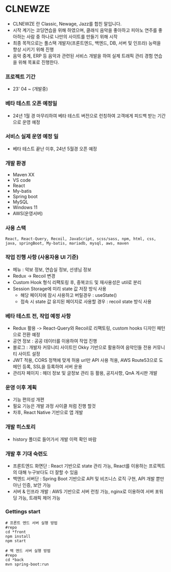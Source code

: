 # CLNEWZE
- CLNEWZE 란 Classic, Newage, Jazz를 합친 말입니다.
- 시작 계기는 코딩연습을 위해 하였으며, 클래식 음악을 좋아하고 피아노 연주를 좋아하는 사람 중 하나로 나만의 사이트를 만들기 위해 시작
- 최종 목적으로는 풀스택 개발자(프론트엔드, 백엔드, DB, 서버 및 인프라) 능력을 향상 시키기 위해 진행
- 음악 중계, ERP 등 음악과 관련된 서비스 개발을 하여 실제 트래픽 관리 경험 연습을 위해 목표로 진행한다.

### 프로젝트 기간

- 23' 04 ~ (개발중)

### 베타 테스트 오픈 예정일
- 24년 1월 경 마무리하여 베타 테스트 버전으로 런칭하여 고객에게 피드백 받는 기간으로 운영 예정 

### 서비스 실제 운영 예정 일
- 베타 테스트 끝난 이후, 24년 5월경 오픈 예정

### 개발 환경
- Maven XX
- VS code
- React
- My-batis
- Spring boot
- MySQL
- Windows 11
- AWS(운영서버)

### 사용 스택
```
React, React-Query, Recoil, JavaScript, scss/sass, npm, html, css, java, springBoot, My-batis, mariadb, mysql, aws, maven
```

### 작업 진행 사항 (사용자용 UI 기준)
- 메뉴 : 악보 정보, 연습실 정보, 선생님 정보
- Redux -> Recoil 변경
- Custom Hook 형식 리팩토링 후, 중복코드 및 재사용성은 util로 분리
- Session Storage에 미리 state 값 저장 방식 사용 
  - 해당 페이지에 잠시 사용하고 버릴경우 : useState()
  - 접속 시 state 값 유지된 페이지로 사용할 경우 : recoil state 방식 사용

### 베타 테스트 전, 작업 예정 사항
- Redux 활용 -> React-Query와 Recoil로 리팩토링, custom hooks 디자인 패턴으로 전환 예정
- 공연 정보 : 공공 데이터를 이용하여 작업 진행
- 블로그 : 개발자 커뮤니티 사이트인 Okky 기반으로 활용하여 음악인들 전용 커뮤니티 사이트 설정
- JWT 적용, CORS 정책에 맞게 허용 url만 API 사용 적용, AWS Route53으로 도메인 등록, SSL을 등록하여 서버 운용
- 관리자 페이지 : 헤더 정보 및 글정보 관리 등 활용, 공지사항, QnA 게시판 개발

### 운영 이후 계획
- 기능 편의성 개편
- 필요 기능은 개발 과정 사이클 처럼 진행 할것
- 차후, React Native 기반으로 앱 개발


### 개발 히스토리
- history 폴더로 들어가서 개발 이력 확인 바람


### 개발 후 기대 숙련도
- 프론트엔드 화면단 : React 기반으로 state 관리 가능, React를 이용하는 프로젝트의 대해 누구보다도 더 잘할 수 있음
- 백엔드 서버단 : Spring Boot 기반으로 API 및 비즈니스 로직 구현, API 개발 뿐만 아닌 인증, 보안 가능
- 서버 & 인프라 개발 : AWS 기반으로 서버 런칭 가능, nginx로 이용하여 서버 포워딩 가능, 트래픽 제어 가능

### Gettings start

```
# 프론트 엔드 서버 실행 방법
#repo
cd *front
npm install
npm start
```

```
# 백 엔드 서버 실행 방법
#repo
cd *back
mvn spring-boot:run
```
